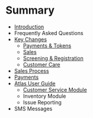 # Summary

* [Introduction](README.md)
* Frequently Asked Questions
* [Key Changes](keychanges/README.md)
  * [Payments & Tokens](keychanges/payments-and-tokens.md)
  * [Sales](keychanges/sales.md)
  * [Screening & Registration](keychanges/gitbook.md)
  * [Customer Care](keychanges/writing.md)
* [Sales Process](testpage.md)
* [Payments](PAYMENTS.md)
* [Atlas User Guide](atlas-user-guide/README.md)
  * [Customer Service Module](atlas-user-guide/customer-service-module.md)
  * Inventory Module
  * Issue Reporting
* SMS Messages



